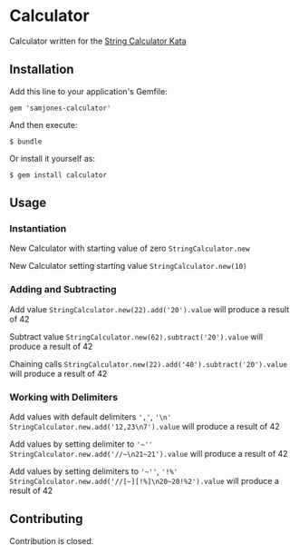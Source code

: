 # Calculator

Calculator written for the [String Calculator Kata](http://osherove.com/tdd-kata-1/.)

## Installation

Add this line to your application's Gemfile:

    gem 'samjones-calculator'

And then execute:

    $ bundle

Or install it yourself as:

    $ gem install calculator

## Usage

### Instantiation
New Calculator with starting value of zero
`StringCalculator.new`

New Calculator setting starting value
`StringCalculator.new(10)`

### Adding and Subtracting

Add value
`StringCalculator.new(22).add('20').value` will produce a result of 42

Subtract value
`StringCalculator.new(62).subtract('20').value` will produce a result of 42

Chaining calls
`StringCalculator.new(22).add('40').subtract('20').value` will produce a result of 42

### Working with Delimiters

Add values with default delimiters `','`, `'\n'`
`StringCalculator.new.add('12,23\n7').value` will produce a result of 42

Add values by setting delimiter to `'~''`
`StringCalculator.new.add('//~\n21~21').value` will produce a result of 42

Add values by setting delimiters to `'~''`, `'!%'`
`StringCalculator.new.add('//[~][!%]\n20~20!%2').value` will produce a result of 42

## Contributing

Contribution is closed.
